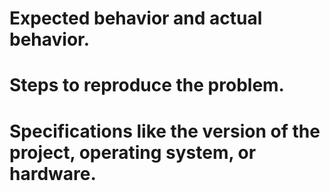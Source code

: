 # Expected behavior and actual behavior.
# Steps to reproduce the problem.
# Specifications like the version of the project, operating system, or hardware.
